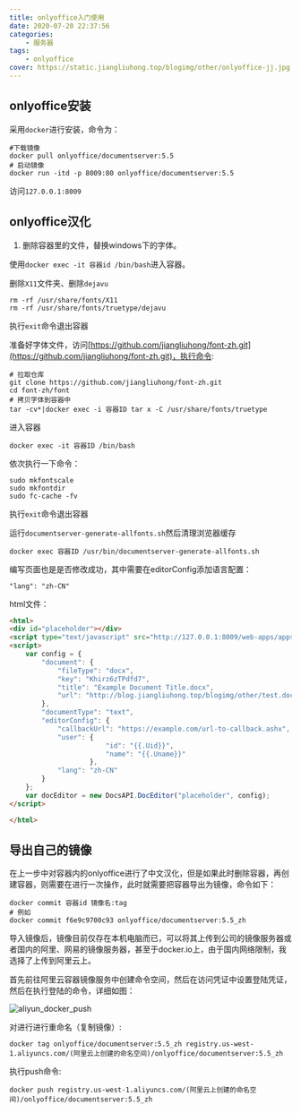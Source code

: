 ```yaml
---
title: onlyoffice入门使用
date: 2020-07-20 22:37:56
categories:
    - 服务器
tags:
    - onlyoffice
cover: https://static.jiangliuhong.top/blogimg/other/onlyoffice-jj.jpg
---
```


## onlyoffice安装

采用`docker`进行安装，命令为：

```
#下载镜像
docker pull onlyoffice/documentserver:5.5
# 启动镜像
docker run -itd -p 8009:80 onlyoffice/documentserver:5.5
```

访问`127.0.0.1:8009`

## onlyoffice汉化

1. 删除容器里的文件，替换windows下的字体。

使用`docker exec -it 容器id /bin/bash`进入容器。

删除`X11`文件夹、删除`dejavu`

```
rm -rf /usr/share/fonts/X11
rm -rf /usr/share/fonts/truetype/dejavu
```

执行`exit`命令退出容器

准备好字体文件，访问[https://github.com/jiangliuhong/font-zh.git](https://github.com/jiangliuhong/font-zh.git)，执行命令:

```
# 拉取仓库
git clone https://github.com/jiangliuhong/font-zh.git
cd font-zh/font
# 拷贝字体到容器中
tar -cv*|docker exec -i 容器ID tar x -C /usr/share/fonts/truetype
```

进入容器

```
docker exec -it 容器ID /bin/bash
```
依次执行一下命令：

```
sudo mkfontscale
sudo mkfontdir
sudo fc-cache -fv
```

执行`exit`命令退出容器

运行`documentserver-generate-allfonts.sh`然后清理浏览器缓存

```
docker exec 容器ID /usr/bin/documentserver-generate-allfonts.sh
```

编写页面也是是否修改成功，其中需要在editorConfig添加语言配置：

```
"lang": "zh-CN"
```

html文件：
```html
<html>
<div id="placeholder"></div>
<script type="text/javascript" src="http://127.0.0.1:8009/web-apps/apps/api/documents/api.js"></script>
<script>
    var config = {
        "document": {
            "fileType": "docx",
            "key": "Khirz6zTPdfd7",
            "title": "Example Document Title.docx",
            "url": "http://blog.jiangliuhong.top/blogimg/other/test.docx"
        },
        "documentType": "text",
        "editorConfig": {
            "callbackUrl": "https://example.com/url-to-callback.ashx",
            "user": {  
                        "id": "{{.Uid}}",  
                        "name": "{{.Uname}}"  
                    }, 
            "lang": "zh-CN"
        }
    };
    var docEditor = new DocsAPI.DocEditor("placeholder", config);
</script>

</html>
```

## 导出自己的镜像

在上一步中对容器内的onlyoffice进行了中文汉化，但是如果此时删除容器，再创建容器，则需要在进行一次操作，此时就需要把容器导出为镜像，命令如下：

```
docker commit 容器id 镜像名:tag
# 例如
docker commit f6e9c9700c93 onlyoffice/documentserver:5.5_zh
```

导入镜像后，镜像目前仅存在本机电脑而已，可以将其上传到公司的镜像服务器或者国内的阿里、网易的镜像服务器，甚至于docker.io上，由于国内网络限制，我选择了上传到阿里云上。

首先前往阿里云容器镜像服务中创建命令空间，然后在访问凭证中设置登陆凭证，然后在执行登陆的命令，详细如图：

![aliyun_docker_push](https://static.jiangliuhong.top/blogimg/other/aliyun_docker_push.png)

对进行进行重命名（复制镜像）:

```
docker tag onlyoffice/documentserver:5.5_zh registry.us-west-1.aliyuncs.com/(阿里云上创建的命名空间)/onlyoffice/documentserver:5.5_zh
```

执行push命令:

```
docker push registry.us-west-1.aliyuncs.com/(阿里云上创建的命名空间)/onlyoffice/documentserver:5.5_zh
```
